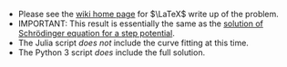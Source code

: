 - Please see the [wiki home page](https://github.com/spyderkam/1D-Unbound-Scattering/wiki) for $\LaTeX$ write up of the problem.
- IMPORTANT: This result is essentially the same as the [solution of Schrödinger equation for a step potential](https://en.wikipedia.org/wiki/Solution_of_Schr%C3%B6dinger_equation_for_a_step_potential).
- The Julia script *does not* include the curve fitting at this time.
- The Python 3 script *does* include the full solution.

